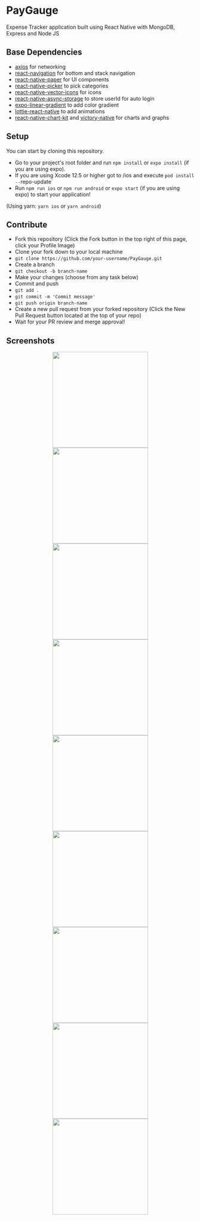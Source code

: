 # PayGauge
Expense Tracker application built using React Native with MongoDB, Express and Node JS

## Base Dependencies
- [axios](https://axios-http.com/docs/intro) for networking
- [react-navigation](https://reactnavigation.org/) for bottom and stack navigation
- [react-native-paper](https://reactnativepaper.com/) for UI components
- [react-native-picker](https://www.npmjs.com/package/@react-native-picker/picker) to pick categories
- [react-native-vector-icons](https://github.com/oblador/react-native-vector-icons) for icons
- [react-native-async-storage](https://react-native-async-storage.github.io/async-storage/docs/usage/) to store userId for auto login
- [expo-linear-gradient](https://docs.expo.dev/versions/latest/sdk/linear-gradient/) to add color gradient
- [lottie-react-native](https://www.npmjs.com/package/lottie-react-native) to add animations
- [react-native-chart-kit](https://www.npmjs.com/package/react-native-chart-kit) and [victory-native](https://formidable.com/open-source/victory/docs/native/) for charts and graphs

## Setup

You can start by cloning this repository.

- Go to your project's root folder and run `npm install` or `expo install` (if you are using expo).
- If you are using Xcode 12.5 or higher got to /ios and execute `pod install --`repo-update`
- Run `npm run ios` or `npm run android` or `expo start` (if you are using expo) to start your application!

(Using yarn: `yarn ios` or `yarn android`)

## Contribute

- Fork this repository (Click the Fork button in the top right of this page, click your Profile Image)
- Clone your fork down to your local machine
- `git clone https://github.com/your-username/PayGauge.git`
- Create a branch
- `git checkout -b branch-name`
- Make your changes (choose from any task below)
- Commit and push
- `git add .`
- `git commit -m 'Commit message'`
- `git push origin branch-name`
- Create a new pull request from your forked repository (Click the New Pull Request button located at the top of your repo)
- Wait for your PR review and merge approval!

## Screenshots

<p align = "center">
  <img src="https://user-images.githubusercontent.com/76529959/188328920-3aabffa1-811d-43d8-a04e-d05d198053fb.png" width="256">
  <img src="https://user-images.githubusercontent.com/76529959/188328943-6fd7b5a7-4be3-4cbb-b7bf-c420fc881121.png" width="256">
  <img src="https://user-images.githubusercontent.com/76529959/188328957-e5dad49b-1921-4557-a2ca-cdd04995fccb.png" width="256">
  <img src="https://user-images.githubusercontent.com/76529959/188328965-41f49974-43b6-406c-88e0-b3ae5b715ca0.png" width="256">
  <img src="https://user-images.githubusercontent.com/76529959/188328976-562428b1-9ab6-4db5-9eaa-625d27ec4e94.png" width="256">
  <img src="https://user-images.githubusercontent.com/76529959/188328988-1856717c-0f3d-494f-8cd4-23949e758e53.png" width="256">
  <img src="https://user-images.githubusercontent.com/76529959/188329008-e669b0d9-80d9-4e9b-8cc2-82424f562b57.png" width="256">
  <img src="https://user-images.githubusercontent.com/76529959/188329039-0d683611-b610-4bf3-800c-ae380eb6d286.png" width="256">
  <img src="https://user-images.githubusercontent.com/76529959/188329270-2542fb33-c435-48ca-a279-2bd096abdc76.png" width="256">
</p>
